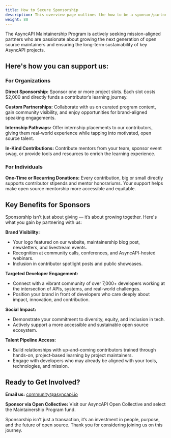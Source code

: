 ```yaml
---
title: How to Secure Sponsorship
description: This overview page outlines the how to be a sponsor/partner in the maintainership program
weight: 80
---
```


The AsyncAPI Maintainership Program is actively seeking mission-aligned partners who are passionate about growing the next generation of open source maintainers and ensuring the long-term sustainability of key AsyncAPI projects.

## Here's how you can support us:

### For Organizations

**Direct Sponsorship:**
Sponsor one or more project slots. Each slot costs $2,000 and directly funds a contributor’s learning journey.

**Custom Partnerships:**
Collaborate with us on curated program content, gain community visibility, and enjoy opportunities for brand-aligned speaking engagements.

**Internship Pathways:**
Offer internship placements to our contributors, giving them real-world experience while tapping into motivated, open source talent.

**In-Kind Contributions:**
Contribute mentors from your team, sponsor event swag, or provide tools and resources to enrich the learning experience.

### For Individuals

**One-Time or Recurring Donations:**
Every contribution, big or small directly supports contributor stipends and mentor honorariums. Your support helps make open source mentorship more accessible and equitable.

## Key Benefits for Sponsors

Sponsorship isn’t just about giving — it’s about growing together. Here's what you gain by partnering with us:

**Brand Visibility:**

- Your logo featured on our website, maintainership blog post, newsletters, and livestream events.
- Recognition at community calls, conferences, and AsyncAPI-hosted webinars.
- Inclusion in contributor spotlight posts and public showcases.

**Targeted Developer Engagement:**

- Connect with a vibrant community of over 7,000+ developers working at the intersection of APIs, systems, and real-world challenges.
- Position your brand in front of developers who care deeply about impact, innovation, and contribution.
 
**Social Impact:**

- Demonstrate your commitment to diversity, equity, and inclusion in tech.
- Actively support a more accessible and sustainable open source ecosystem.

**Talent Pipeline Access:**

- Build relationships with up-and-coming contributors trained through hands-on, project-based learning by project maintainers.
- Engage with developers who may already be aligned with your tools, technologies, and mission.

## Ready to Get Involved?

 **Email us:** community@asyncapi.io

**Sponsor via Open Collective:** Visit our AsyncAPI Open Collective and select the Maintainership Program fund.


Sponsorship isn’t just a transaction, it’s an investment in people, purpose, and the future of open source. Thank you for considering joining us on this journey.